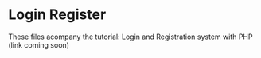 Login Register
=============

These files acompany the tutorial: Login and Registration system with PHP (link coming soon)
